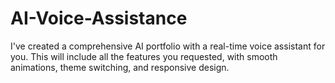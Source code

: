 # AI-Voice-Assistance
I've created a comprehensive AI portfolio with a real-time voice assistant for you. This will include all the features you requested, with smooth animations, theme switching, and responsive design.

